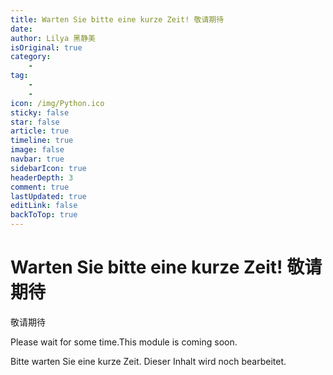 ```yaml
---
title: Warten Sie bitte eine kurze Zeit! 敬请期待
date: 
author: Lilya 黑静美
isOriginal: true
category: 
    - 
tag:
    - 
    - 
icon: /img/Python.ico
sticky: false
star: false
article: true
timeline: true
image: false
navbar: true
sidebarIcon: true
headerDepth: 3
comment: true
lastUpdated: true
editLink: false
backToTop: true
---
```


# Warten Sie bitte eine kurze Zeit! 敬请期待

敬请期待

Please wait for some time.This module is coming soon. 

Bitte warten Sie eine kurze Zeit. Dieser Inhalt wird noch bearbeitet.
